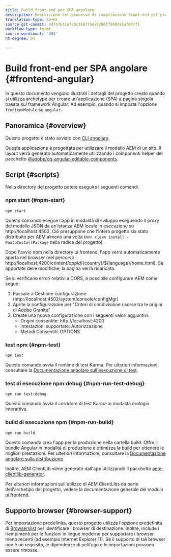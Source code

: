 ```yaml
---
title: Build front-end per SPA angolare
description: Descrizione del processo di compilazione front-end per progetti SPA basati su Angular
translation-type: tm+mt
source-git-commit: 9d737b31efc8c346775ea5296f7599295af07cf1
workflow-type: tm+mt
source-wordcount: '404'
ht-degree: 0%

---
```



# Build front-end per SPA angolare {#frontend-angular}

In questo documento vengono illustrati i dettagli del progetto creato quando si utilizza archetype per creare un&#39;applicazione (SPA) a pagina singola basata sul framework Angular. Ad esempio, quando si imposta l&#39;opzione `frontendModule` su `angular`.

## Panoramica {#overview}

Questo progetto è stato avviato con [CLI angolare](https://github.com/angular/angular-cli).

Questa applicazione è progettata per utilizzare il modello AEM di un sito. Il layout verrà generato automaticamente utilizzando i componenti helper del pacchetto [@adobe/cq-angular-editable-components](https://www.npmjs.com/package/@adobe/cq-angular-editable-components).

## Script {#scripts}

Nella directory del progetto potete eseguire i seguenti comandi.

### npm start {#npm-start}

```
npm start
```

Questo comando esegue l&#39;app in modalità di sviluppo eseguendo il proxy del modello JSON da un&#39;istanza AEM locale in esecuzione su http://localhost:4502. Ciò presuppone che l&#39;intero progetto sia stato distribuito per AEM almeno una volta (`mvn clean install -PautoInstallPackage` nella radice del progetto).

Dopo l&#39;avvio npm nella directory ui.frontend, l&#39;app verrà automaticamente aperta nel browser (nel percorso http://localhost:4200/content/${appId}/${country}/${language}/home.html). Se apportate delle modifiche, la pagina verrà ricaricata.

Se si verificano errori relativi a CORS, è possibile configurare AEM come segue:

1. Passare a Gestione configurazione (http://localhost:4502/system/console/configMgr)
1. Aprite la configurazione per &quot;Criteri di condivisione risorse tra le origini di  Adobe Granite&quot;
1. Create una nuova configurazione con i seguenti valori aggiuntivi:
   * Origini consentite: http://localhost:4200
   * Intestazioni supportate: Autorizzazione
   * Metodi Consentiti: OPTIONS 

### test npm {#npm-test}

```shell
npm test
```

Questo comando avvia il runtime di test Karma. Per ulteriori informazioni, consultare la [Documentazione angolare sull&#39;esecuzione di test](https://angular.io/guide/testing).

### test di esecuzione npm:debug {#npm-run-test-debug}

```shell
npm run test:debug
```

Questo comando avvia il corridore di test Karma in modalità orologio interattiva.

### build di esecuzione npm {#npm-run-build}

```shell
npm run build
```

Questo comando crea l&#39;app per la produzione nella cartella build. Offre il bundle Angular in modalità di produzione e ottimizza la build per ottenere le migliori prestazioni. Per ulteriori informazioni, consultare la [Documentazione angolare sulla distribuzione](https://angular.io/guide/deployment).

Inoltre, AEM ClientLib viene generato dall&#39;app utilizzando il pacchetto [aem-clientlib-generator](https://github.com/wcm-io-frontend/aem-clientlib-generator).

Per ulteriori informazioni sull&#39;utilizzo di AEM ClientLibs da parte dell&#39;archetipo del progetto, vedere la documentazione generale del modulo [ui.frontend](uifrontend.md#clientlibs).

## Supporto browser {#browser-support}

Per impostazione predefinita, questo progetto utilizza l&#39;opzione predefinita di [Browserslist](https://github.com/browserslist/browserslist) per identificare i browser di destinazione. Inoltre, include i riempimenti per le funzioni in lingue moderne per supportare i browser meno recenti (ad esempio Internet Explorer 11). Se il supporto di tali browser non è un requisito, le dipendenze di polifugo e le importazioni possono essere rimosse.
